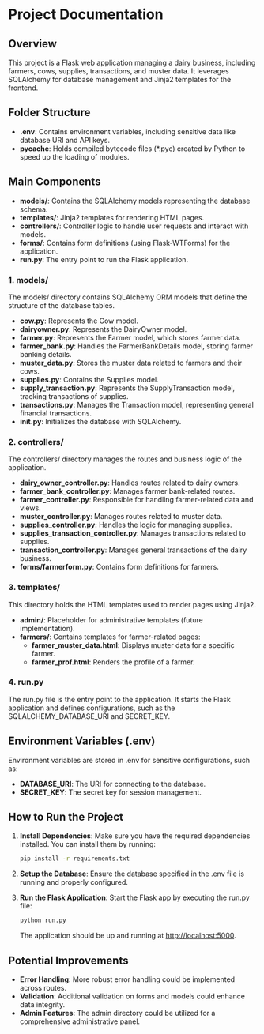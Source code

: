 # Project Documentation

## Overview
This project is a Flask web application managing a dairy business, including farmers, cows, supplies, transactions, and muster data. It leverages SQLAlchemy for database management and Jinja2 templates for the frontend.

## Folder Structure
- **.env**: Contains environment variables, including sensitive data like database URI and API keys.
- **__pycache__**: Holds compiled bytecode files (*.pyc) created by Python to speed up the loading of modules.

## Main Components
- **models/**: Contains the SQLAlchemy models representing the database schema.
- **templates/**: Jinja2 templates for rendering HTML pages.
- **controllers/**: Controller logic to handle user requests and interact with models.
- **forms/**: Contains form definitions (using Flask-WTForms) for the application.
- **run.py**: The entry point to run the Flask application.

### 1. models/
The models/ directory contains SQLAlchemy ORM models that define the structure of the database tables.

- **cow.py**: Represents the Cow model.
- **dairyowner.py**: Represents the DairyOwner model.
- **farmer.py**: Represents the Farmer model, which stores farmer data.
- **farmer_bank.py**: Handles the FarmerBankDetails model, storing farmer banking details.
- **muster_data.py**: Stores the muster data related to farmers and their cows.
- **supplies.py**: Contains the Supplies model.
- **supply_transaction.py**: Represents the SupplyTransaction model, tracking transactions of supplies.
- **transactions.py**: Manages the Transaction model, representing general financial transactions.
- **__init__.py**: Initializes the database with SQLAlchemy.

### 2. controllers/
The controllers/ directory manages the routes and business logic of the application.

- **dairy_owner_controller.py**: Handles routes related to dairy owners.
- **farmer_bank_controller.py**: Manages farmer bank-related routes.
- **farmer_controller.py**: Responsible for handling farmer-related data and views.
- **muster_controller.py**: Manages routes related to muster data.
- **supplies_controller.py**: Handles the logic for managing supplies.
- **supplies_transaction_controller.py**: Manages transactions related to supplies.
- **transaction_controller.py**: Manages general transactions of the dairy business.
- **forms/farmerform.py**: Contains form definitions for farmers.

### 3. templates/
This directory holds the HTML templates used to render pages using Jinja2.

- **admin/**: Placeholder for administrative templates (future implementation).
- **farmers/**: Contains templates for farmer-related pages:
  - **farmer_muster_data.html**: Displays muster data for a specific farmer.
  - **farmer_prof.html**: Renders the profile of a farmer.

### 4. run.py
The run.py file is the entry point to the application. It starts the Flask application and defines configurations, such as the SQLALCHEMY_DATABASE_URI and SECRET_KEY.

## Environment Variables (.env)
Environment variables are stored in .env for sensitive configurations, such as:
- **DATABASE_URI**: The URI for connecting to the database.
- **SECRET_KEY**: The secret key for session management.

## How to Run the Project
1. **Install Dependencies**: Make sure you have the required dependencies installed. You can install them by running:
    ```bash
    pip install -r requirements.txt
    ```

2. **Setup the Database**: Ensure the database specified in the .env file is running and properly configured.

3. **Run the Flask Application**: Start the Flask app by executing the run.py file:
    ```bash
    python run.py
    ```
   The application should be up and running at [http://localhost:5000](http://localhost:5000).

## Potential Improvements
- **Error Handling**: More robust error handling could be implemented across routes.
- **Validation**: Additional validation on forms and models could enhance data integrity.
- **Admin Features**: The admin directory could be utilized for a comprehensive administrative panel.




